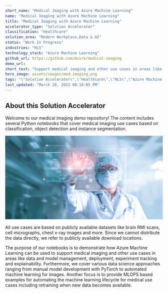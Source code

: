 ```yaml
---
short_name: "Medical Imaging with Azure Machine Learning"
name: "Medical Imaging with Azure Machine Learning"
title: "Medical Imaging with Azure Machine Learning"
accelerator_type: "Solution Accelerator"
classification: "Healthcare"
solution_area: "Modern Workplace,Data & AI"
status: "Work In Progress"
industries: "HLS"
technology_stack: "Azure Machine Learning"
github_url: https://github.com/Azure/medical-imaging
demo_url: 
short_text: "Support medical imaging and other use cases in areas like data and model management, deployment, experiment tracking and explainability"
hero_image: assets/images/med-imaging.png
tags: "\"Solution Accelerator\",\"Healthcare\",\"HLS\",\"Azure Machine Learning\""
last_updated: "March 28, 2022 08:16:05 PM"
---
```

## About this Solution Accelerator

Welcome to our medical imaging demo repository! The content includes several Python notebooks that cover medical imaging use cases based on classification, object detection and instance segmentation.

![Medical Imaging Solution Accelerator](../assets/images/med-imaging.png)

All use cases are based on publicly available datasets like brain RMI scans, cell micrographs, chest x-ray images and more. Since we cannot distribute the data directly, we refer to publicly available download locations.

The purpose of our notebooks is to demonstrate how Azure Machine Learning can be used to support medical imaging and other use cases in areas like data and model management, deployment, experiment tracking and explainability. Furthermore, we cover various data science approaches ranging from manual model development with PyTorch to automated machine learning for images. Another focus is to provide MLOPS based examples for automating the machine learning lifecycle for medical use cases including retraining when new data becomes available.
